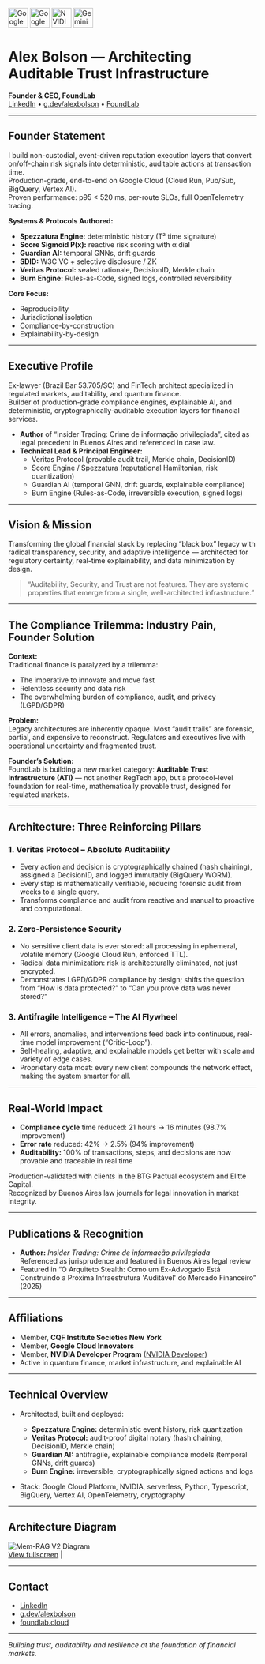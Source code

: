 <p align="left">
  <img src="./badge%20Google%20Cloud%20Dev.svg" alt="Google Cloud Dev" height="40"/>
  <img src="./badge%20Cloud%20Inovator.svg" alt="Google Cloud Innovator" height="40"/>
  <img src="./badge%20Nvidia.svg" alt="NVIDIA Developer" height="40"/>
  <img src="./badge%20GEMINI%20BETA.svg" alt="Gemini Beta" height="40"/>
</p>

# Alex Bolson — Architecting Auditable Trust Infrastructure

**Founder & CEO, FoundLab**  
[LinkedIn](https://linkedin.com/in/alex-bolson-941b1925a) • [g.dev/alexbolson](https://g.dev/alexbolson) • [FoundLab](https://www.foundlab.cloud)

---

## Founder Statement

I build non-custodial, event-driven reputation execution layers that convert on/off-chain risk signals into deterministic, auditable actions at transaction time.  
Production-grade, end-to-end on Google Cloud (Cloud Run, Pub/Sub, BigQuery, Vertex AI).  
Proven performance: p95 < 520 ms, per-route SLOs, full OpenTelemetry tracing.

**Systems & Protocols Authored:**  
- **Spezzatura Engine:** deterministic history (T² time signature)  
- **Score Sigmoid P(x):** reactive risk scoring with α dial  
- **Guardian AI:** temporal GNNs, drift guards  
- **SDID:** W3C VC + selective disclosure / ZK  
- **Veritas Protocol:** sealed rationale, DecisionID, Merkle chain  
- **Burn Engine:** Rules-as-Code, signed logs, controlled reversibility

**Core Focus:**  
- Reproducibility  
- Jurisdictional isolation  
- Compliance-by-construction  
- Explainability-by-design

---

## Executive Profile

Ex-lawyer (Brazil Bar 53.705/SC) and FinTech architect specialized in regulated markets, auditability, and quantum finance.  
Builder of production-grade compliance engines, explainable AI, and deterministic, cryptographically-auditable execution layers for financial services.

- **Author** of “Insider Trading: Crime de informação privilegiada”, cited as legal precedent in Buenos Aires and referenced in case law.
- **Technical Lead & Principal Engineer:**  
  - Veritas Protocol (provable audit trail, Merkle chain, DecisionID)
  - Score Engine / Spezzatura (reputational Hamiltonian, risk quantization)
  - Guardian AI (temporal GNN, drift guards, explainable compliance)
  - Burn Engine (Rules-as-Code, irreversible execution, signed logs)

---

## Vision & Mission

Transforming the global financial stack by replacing “black box” legacy with radical transparency, security, and adaptive intelligence — architected for regulatory certainty, real-time explainability, and data minimization by design.

> “Auditability, Security, and Trust are not features. They are systemic properties that emerge from a single, well-architected infrastructure.”

---

## The Compliance Trilemma: Industry Pain, Founder Solution

**Context:**  
Traditional finance is paralyzed by a trilemma:  
- The imperative to innovate and move fast  
- Relentless security and data risk  
- The overwhelming burden of compliance, audit, and privacy (LGPD/GDPR)

**Problem:**  
Legacy architectures are inherently opaque. Most “audit trails” are forensic, partial, and expensive to reconstruct. Regulators and executives live with operational uncertainty and fragmented trust.

**Founder’s Solution:**  
FoundLab is building a new market category: **Auditable Trust Infrastructure (ATI)** — not another RegTech app, but a protocol-level foundation for real-time, mathematically provable trust, designed for regulated markets.

---

## Architecture: Three Reinforcing Pillars

### 1. Veritas Protocol – Absolute Auditability

- Every action and decision is cryptographically chained (hash chaining), assigned a DecisionID, and logged immutably (BigQuery WORM).
- Every step is mathematically verifiable, reducing forensic audit from weeks to a single query.
- Transforms compliance and audit from reactive and manual to proactive and computational.

### 2. Zero-Persistence Security

- No sensitive client data is ever stored: all processing in ephemeral, volatile memory (Google Cloud Run, enforced TTL).
- Radical data minimization: risk is architecturally eliminated, not just encrypted.
- Demonstrates LGPD/GDPR compliance by design; shifts the question from “How is data protected?” to “Can you prove data was never stored?”

### 3. Antifragile Intelligence – The AI Flywheel

- All errors, anomalies, and interventions feed back into continuous, real-time model improvement (“Critic-Loop”).
- Self-healing, adaptive, and explainable models get better with scale and variety of edge cases.
- Proprietary data moat: every new client compounds the network effect, making the system smarter for all.

---

## Real-World Impact

- **Compliance cycle** time reduced: 21 hours → 16 minutes (98.7% improvement)
- **Error rate** reduced: 42% → 2.5% (94% improvement)
- **Auditability:** 100% of transactions, steps, and decisions are now provable and traceable in real time

Production-validated with clients in the BTG Pactual ecosystem and Elitte Capital.  
Recognized by Buenos Aires law journals for legal innovation in market integrity.

---

## Publications & Recognition

- **Author:** _Insider Trading: Crime de informação privilegiada_  
  Referenced as jurisprudence and featured in Buenos Aires legal review
- Featured in “O Arquiteto Stealth: Como um Ex-Advogado Está Construindo a Próxima Infraestrutura 'Auditável' do Mercado Financeiro” (2025)

---

## Affiliations

- Member, **CQF Institute Societies New York**
- Member, **Google Cloud Innovators**
- Member, **NVIDIA Developer Program** ([NVIDIA Developer](https://developer.nvidia.com/))
- Active in quantum finance, market infrastructure, and explainable AI

---

## Technical Overview

- Architected, built and deployed:  
  - **Spezzatura Engine:** deterministic event history, risk quantization  
  - **Veritas Protocol:** audit-proof digital notary (hash chaining, DecisionID, Merkle chain)  
  - **Guardian AI:** antifragile, explainable compliance models (temporal GNNs, drift guards)  
  - **Burn Engine:** irreversible, cryptographically signed actions and logs

- Stack: Google Cloud Platform, NVIDIA, serverless, Python, Typescript, BigQuery, Vertex AI, OpenTelemetry, cryptography

---

## Architecture Diagram

![Mem-RAG V2 Diagram](https://diagrams.helpful.dev/d-r2/d-r2:yKUW2mLY)  
[View fullscreen](https://diagrams.helpful.dev/d-r2/d-r2:yKUW2mLY) |

---

## Contact

- [LinkedIn](https://linkedin.com/in/alex-bolson-941b1925a)
- [g.dev/alexbolson](https://g.dev/alexbolson)
- [foundlab.cloud](https://www.foundlab.cloud)

---

*Building trust, auditability and resilience at the foundation of financial markets.*

